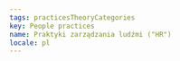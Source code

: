 ```yaml
---
tags: practicesTheoryCategories
key: People practices
name: Praktyki zarządzania ludźmi ("HR")
locale: pl
---
```

